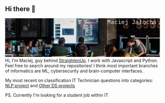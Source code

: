 ## Hi there 👋
![alt text](./hc_banner.jpg)
Hi, I'm Maciej, guy behind [StraightenUp](https://chromewebstore.google.com/detail/straightenup-ai-ai-postur/nfhoegpkonllcaghgmhdmcpmebmocokf). I work with Javascript and Python. Feel free to search around my repositories! 
I think most important branches of informatics are ML, cybersecurity and brain-computer interfaces.

My most recent on classification IT Technician questions into categories: [NLP project](https://github.com/PLtier/small-ds-projects/tree/main/NLP%20Exploration) and
[Other DS projects](https://github.com/PLtier/small-ds-projects)

PS.
Currently I'm looking for a student job within IT

<!--
**PLtier/PLtier** is a ✨ _special_ ✨ repository because its `README.md` (this file) appears on your GitHub profile.

Here are some ideas to get you started:

- 🔭 I’m currently working on ...
- 🌱 I’m currently learning ...
- 👯 I’m looking to collaborate on ...
- 🤔 I’m looking for help with ...
- 💬 Ask me about ...
- 📫 How to reach me: ...
- 😄 Pronouns: ...
- ⚡ Fun fact: ...
-->
